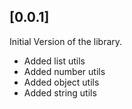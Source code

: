 ## [0.0.1]

Initial Version of the library.

* Added list utils
* Added number utils
* Added object utils
* Added string utils